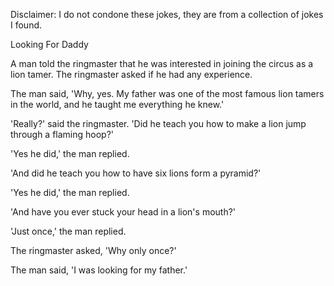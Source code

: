 Disclaimer: I do not condone these jokes, they are from a collection of jokes I found.

Looking For Daddy

A man told the ringmaster that he was interested in joining the circus as a lion tamer. The ringmaster asked if he had any experience.
 
The man said, 'Why, yes. My father was one of the most famous lion tamers in the world, and he taught me everything he knew.'
 
'Really?' said the ringmaster. 'Did he teach you how to make a lion jump through a flaming hoop?'
 
'Yes he did,' the man replied.
 
'And did he teach you how to have six lions form a pyramid?'
 
'Yes he did,' the man replied.
 
'And have you ever stuck your head in a lion's mouth?'
 
'Just once,' the man replied.
 
The ringmaster asked, 'Why only once?'
 
The man said, 'I was looking for my father.'

